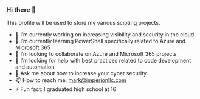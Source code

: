 ### Hi there 👋

This profile will be used to store my various scipting projects. 
- 🔭 I’m currently working on increasing visibility and security in the cloud
- 🌱 I’m currently learning PowerShell specifically related to Azure and Microsoft 365
- 👯 I’m looking to collaborate on Azure and Microsoft 365 projects
- 🤔 I’m looking for help with best practices related to code development and automation
- 💬 Ask me about how to increase your cyber security
- 📫 How to reach me: mark@imperionllc.com
- ⚡ Fun fact: I graduated high school at 16

<!--
**markdconnelly/markdconnelly** is a ✨ _special_ ✨ repository because its `README.md` (this file) appears on your GitHub profile.

Here are some ideas to get you started:

- 🔭 I’m currently working on ...
- 🌱 I’m currently learning ...
- 👯 I’m looking to collaborate on ...
- 🤔 I’m looking for help with ...
- 💬 Ask me about ...
- 📫 How to reach me: ...
- 😄 Pronouns: ...
- ⚡ Fun fact: ...
-->
